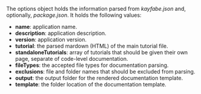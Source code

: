 The options object holds the information parsed from *kayfabe.json* and, optionally, *package.json*. It holds the following values:

* **name**: application name.
* **description**: application description.
* **version**: application version.
* **tutorial**: the parsed mardown (HTML) of the main tutorial file.
* **standaloneTutorials**: array of tutorials that should be given their own page, separate of code-level documentation.
* **fileTypes**: the accepted file types for documentation parsing.
* **exclusions**: file and folder names that should be excluded from parsing.
* **output**: the output folder for the rendered documentation template.
* **template**: the folder location of the documentation template.
